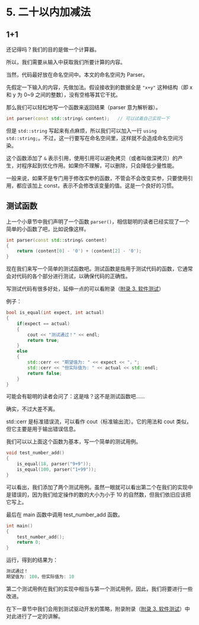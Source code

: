 # 5. 二十以内加减法

## 1+1

还记得吗？我们的目的是做一个计算器。

所以，我们需要从输入中获取我们所要计算的内容。

当然，代码最好放在命名空间中。本文的命名空间为 Parser。

先假定一下输入的内容，先做加法。假设接收到的数据全是 `"x+y"` 这种结构（即 x 和 y 为 0~9 之间的整数），没有空格等其它干扰。

那么我们可以轻松地写一个函数来返回结果（parser 意为解析器）。

```cpp
int parser(const std::string& content);   // 可以试着自己实现一下
```

但是 `std::string` 写起来有点麻烦，所以我们可以加入一行 `using std::string;`。不过，这一行要写在命名空间里，这样就不会造成命名空间污染。

这个函数添加了 `&` 表示引用，使用引用可以避免拷贝（或者叫做深拷贝）的产生，对程序起到优化作用。如果你不理解，可以删除，只会降低少量性能。

一般来说，如果不是专门用于修改实参的函数，不管会不会改变实参，只要使用引用，都应该加上 const，表示不会修改该变量的值。这是一个良好的习惯。

## 测试函数

上一个小章节中我们声明了一个函数 `parser()`，相信聪明的读者已经实现了一个简单的小函数了吧，比如说像这样。

```cpp
int parser(const std::string& content)
{
    return (content[0] - '0') + (content[2] - '0');
}
```

现在我们来写一个简单的测试函数吧。测试函数是指用于测试代码的函数，它通常会对代码的各个部分进行测试，以确保代码的正确性。

写测试代码有很多好处，延伸一点的可以看附录（[附录 3. 软件测试](cpp/project/parser_toy/docs/附录_03_软件测试)）

例子：

```cpp
bool is_equal(int expect, int actual)
{
    if(expect == actual)
    {
        cout << "测试通过！" << endl;
        return true;
    }
    else
    {
        std::cerr << "期望值为: " << expect << "，";
        std::cerr << "但实际值为: " << actual << std::endl;
        return false;
    }
}
```

可能会有聪明的读者会问了：这是啥？这不是测试函数吧……

确实，不过大差不离。

std::cerr 是标准错误流，可以看作 cout（标准输出流）。它的用法和 cout 类似，但它主要是用于输出错误信息。

我们可以以上面这个函数为基本，写一个简单的测试用例。

```cpp
void test_number_add()
{
    is_equal(18, parser("9+9"));
    is_equal(100, parser("1+99"));
}
```

可以看出，我们添加了两个测试用例。虽然一眼就可以看出第二个在我们的实现中是错误的，因为我们给定操作的数的大小为小于 10 的自然数，但我们依旧应该把它写上。

最后在 main 函数中调用 test_number_add 函数。

```cpp
int main()
{
    test_number_add();
    return 0;
}
```

运行，得到的结果为：

```cpp
测试通过！
期望值为: 100，但实际值为: 10
```

第二个测试用例在我们的实现中相当与第一个测试用例，因此，我们将要进行一些改进。

在下一章节中我们会用到测试驱动开发的策略，附录附录（[附录 3. 软件测试](cpp/project/parser_toy/docs/附录_03_软件测试)）中对此进行了一定的讲解。
